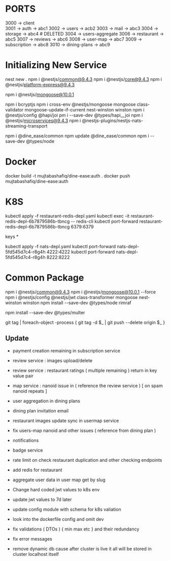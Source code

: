 # PORTS

3000 -> client  
3001 -> auth            -> abc1
3002 -> users           -> acb2
3003 -> mail            -> abc3
3004 -> storage         -> abc4     # DELETED
3004 -> users-aggregate
3006 -> restaurant      -> abc5
3007 -> reviews         -> abc6
3008 -> user-map        -> abc7
3009 -> subscription    -> abc8
3010 -> dining-plans    -> abc9


# Initializing New Service

nest new .
npm i @nestjs/common@9.4.3
npm i @nestjs/core@9.4.3 
npm i @nestjs/platform-express@9.4.3

npm i @nestjs/mongoose@10.0.1

npm i bcryptjs
npm i cross-env @nestjs/mongoose mongoose class-validator mongoose-update-if-current nest-winston winston
npm i @nestjs/config @hapi/joi
pm i --save-dev @types/hapi__joi
npm i @nestjs/microservices@9.4.3
npm i @nestjs-plugins/nestjs-nats-streaming-transport

npm i @dine_ease/common
npm update @dine_ease/common
npm i --save-dev @types/node

# Docker
docker build -t mujtabashafiq/dine-ease:auth .
docker push mujtabashafiq/dine-ease:auth

# K8S
kubectl apply -f restaurant-redis-depl.yaml
kubectl exec -it restaurant-redis-depl-6b7879586b-tbncg -- redis-cli
kubectl port-forward restaurant-redis-depl-6b7879586b-tbncg 6379:6379

keys *

kubectl apply -f nats-depl.yaml
kubectl port-forward nats-depl-5fd545d7c4-r8g4h 4222:4222
kubectl port-forward nats-depl-5fd545d7c4-r8g4h 8222:8222

# Common Package
npm i @nestjs/common@9.4.3
npm i @nestjs/mongoose@10.0.1 --force
npm i @nestjs/config @nestjs/jwt class-transformer mongoose nest-winston winston
npm install --save-dev @types/node rimraf

npm install --save-dev @types/multer

git tag | foreach-object -process { git tag -d $_ | git push --delete origin $_ }

## Update 
- payment creation remaining in subscription service
- review service : images upload/delete
- review service : restaurant ratings ( multiple remaining ) return in key value pair
- map service : nanoid issue in  ( reference the review service ) [ on spam nanoid repeats ]
- user aggregation in dining plans
- dining plan invitation email
- restaurant images update sync in usermap service
- fix users-map nanoid and other issues ( reference from dining plan )

- notifications
- badge service

- rate limit on check restaurant duplication and other checking endpoints

- add redis for restaurant
- aggregate user data in user map get by slug

- Change hard coded jwt values to k8s env
- update jwt values to 7d later 
- update config module with schema for k8s valiation

- look into the dockerfile config and omit dev

- fix validations ( DTOs ) { min max etc } and their redundancy
- fix error messages

- remove dynamic db cause after cluster is live it all will be stored in cluster localhost itself